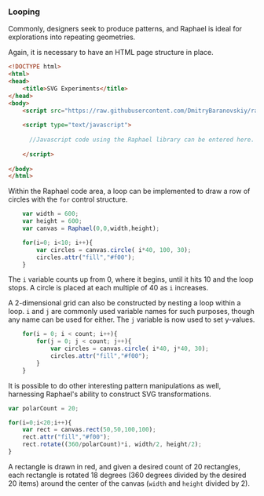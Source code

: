 ### Looping

Commonly, designers seek to produce patterns, and Raphael is ideal for explorations into repeating geometries.

Again, it is necessary to have an HTML page structure in place.

```html
<!DOCTYPE html>
<html>
<head>
	<title>SVG Experiments</title>
</head>
<body>
  	<script src="https://raw.githubusercontent.com/DmitryBaranovskiy/raphael/master/raphael.min.js"></script>
    
    <script type="text/javascript">
      
      //Javascript code using the Raphael library can be entered here.
    
    </script>
    
</body>
</html>
```

Within the Raphael code area, a loop can be implemented to draw a row of circles with the `for` control structure.

```js
	var width = 600;
	var height = 600;
	var canvas = Raphael(0,0,width,height);

	for(i=0; i<10; i++){
		var circles = canvas.circle( i*40, 100, 30);
		circles.attr("fill","#f00");
	}
```

The `i` variable counts up from 0, where it begins, until it hits 10 and the loop stops. A circle is placed at each multiple of 40 as `i` increases.

A 2-dimensional grid can also be constructed by nesting a loop within a loop. `i` and `j` are commonly used variable names for such purposes, though any name can be used for either. The `j` variable is now used to set y-values.

```js
	for(i = 0; i < count; i++){
		for(j = 0; j < count; j++){
			var circles = canvas.circle( i*40, j*40, 30);
			circles.attr("fill","#f00");
		}
	}
```


It is possible to do other interesting pattern manipulations as well, harnessing Raphael's ability to construct SVG transformations.

```js
var polarCount = 20;

for(i=0;i<20;i++){
	var rect = canvas.rect(50,50,100,100);
	rect.attr("fill","#f00");
	rect.rotate((360/polarCount)*i, width/2, height/2);
}
```
A rectangle is drawn in red, and given a desired count of 20 rectangles, each rectangle is rotated 18 degrees (360 degrees divided by the desired 20 items) around the center of the canvas (`width` and `height` divided by 2).
